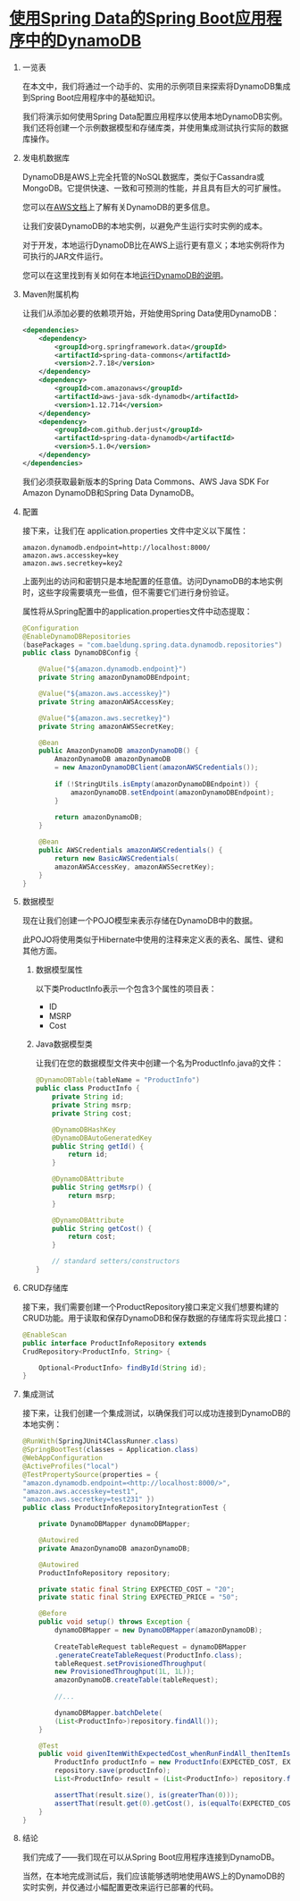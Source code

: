 # [使用Spring Data的Spring Boot应用程序中的DynamoDB](https://www.baeldung.com/spring-data-dynamodb)

1. 一览表

    在本文中，我们将通过一个动手的、实用的示例项目来探索将DynamoDB集成到Spring Boot应用程序中的基础知识。

    我们将演示如何使用Spring Data配置应用程序以使用本地DynamoDB实例。我们还将创建一个示例数据模型和存储库类，并使用集成测试执行实际的数据库操作。

2. 发电机数据库

    DynamoDB是AWS上完全托管的NoSQL数据库，类似于Cassandra或MongoDB。它提供快速、一致和可预测的性能，并且具有巨大的可扩展性。

    您可以在[AWS文档](https://aws.amazon.com/dynamodb/details/)上了解有关DynamoDB的更多信息。

    让我们安装DynamoDB的本地实例，以避免产生运行实时实例的成本。

    对于开发，本地运行DynamoDB比在AWS上运行更有意义；本地实例将作为可执行的JAR文件运行。

    您可以在这里找到有关如何在本地[运行DynamoDB的说明](http://docs.aws.amazon.com/amazondynamodb/latest/developerguide/DynamoDBLocal.html)。

3. Maven附属机构

    让我们从添加必要的依赖项开始，开始使用Spring Data使用DynamoDB：

    ```xml
    <dependencies>
        <dependency>
            <groupId>org.springframework.data</groupId>
            <artifactId>spring-data-commons</artifactId>
            <version>2.7.18</version>
        </dependency>
        <dependency>
            <groupId>com.amazonaws</groupId>
            <artifactId>aws-java-sdk-dynamodb</artifactId>
            <version>1.12.714</version>
        </dependency>
        <dependency>
            <groupId>com.github.derjust</groupId>
            <artifactId>spring-data-dynamodb</artifactId>
            <version>5.1.0</version>
        </dependency>
    </dependencies>
    ```

    我们必须获取最新版本的Spring Data Commons、AWS Java SDK For Amazon DynamoDB和Spring Data DynamoDB。

4. 配置

    接下来，让我们在 application.properties 文件中定义以下属性：

    ```properties
    amazon.dynamodb.endpoint=http://localhost:8000/
    amazon.aws.accesskey=key
    amazon.aws.secretkey=key2
    ```

    上面列出的访问和密钥只是本地配置的任意值。访问DynamoDB的本地实例时，这些字段需要填充一些值，但不需要它们进行身份验证。

    属性将从Spring配置中的application.properties文件中动态提取：

    ```java
    @Configuration
    @EnableDynamoDBRepositories
    (basePackages = "com.baeldung.spring.data.dynamodb.repositories")
    public class DynamoDBConfig {

        @Value("${amazon.dynamodb.endpoint}")
        private String amazonDynamoDBEndpoint;

        @Value("${amazon.aws.accesskey}")
        private String amazonAWSAccessKey;

        @Value("${amazon.aws.secretkey}")
        private String amazonAWSSecretKey;

        @Bean
        public AmazonDynamoDB amazonDynamoDB() {
            AmazonDynamoDB amazonDynamoDB 
            = new AmazonDynamoDBClient(amazonAWSCredentials());
            
            if (!StringUtils.isEmpty(amazonDynamoDBEndpoint)) {
                amazonDynamoDB.setEndpoint(amazonDynamoDBEndpoint);
            }
            
            return amazonDynamoDB;
        }

        @Bean
        public AWSCredentials amazonAWSCredentials() {
            return new BasicAWSCredentials(
            amazonAWSAccessKey, amazonAWSSecretKey);
        }
    }
    ```

5. 数据模型

    现在让我们创建一个POJO模型来表示存储在DynamoDB中的数据。

    此POJO将使用类似于Hibernate中使用的注释来定义表的表名、属性、键和其他方面。

    1. 数据模型属性

        以下类ProductInfo表示一个包含3个属性的项目表：

        - ID
        - MSRP
        - Cost

    2. Java数据模型类

        让我们在您的数据模型文件夹中创建一个名为ProductInfo.java的文件：

        ```java
        @DynamoDBTable(tableName = "ProductInfo")
        public class ProductInfo {
            private String id;
            private String msrp;
            private String cost;

            @DynamoDBHashKey
            @DynamoDBAutoGeneratedKey
            public String getId() {
                return id;
            }

            @DynamoDBAttribute
            public String getMsrp() {
                return msrp;
            }

            @DynamoDBAttribute
            public String getCost() {
                return cost;
            }

            // standard setters/constructors
        }
        ```

6. CRUD存储库

    接下来，我们需要创建一个ProductRepository接口来定义我们想要构建的CRUD功能。用于读取和保存DynamoDB和保存数据的存储库将实现此接口：

    ```java
    @EnableScan
    public interface ProductInfoRepository extends
    CrudRepository<ProductInfo, String> {

        Optional<ProductInfo> findById(String id);
    }
    ```

7. 集成测试

    接下来，让我们创建一个集成测试，以确保我们可以成功连接到DynamoDB的本地实例：

    ```java
    @RunWith(SpringJUnit4ClassRunner.class)
    @SpringBootTest(classes = Application.class)
    @WebAppConfiguration
    @ActiveProfiles("local")
    @TestPropertySource(properties = {
    "amazon.dynamodb.endpoint=<http://localhost:8000/>",
    "amazon.aws.accesskey=test1",
    "amazon.aws.secretkey=test231" })
    public class ProductInfoRepositoryIntegrationTest {

        private DynamoDBMapper dynamoDBMapper;

        @Autowired
        private AmazonDynamoDB amazonDynamoDB;

        @Autowired
        ProductInfoRepository repository;

        private static final String EXPECTED_COST = "20";
        private static final String EXPECTED_PRICE = "50";

        @Before
        public void setup() throws Exception {
            dynamoDBMapper = new DynamoDBMapper(amazonDynamoDB);
            
            CreateTableRequest tableRequest = dynamoDBMapper
            .generateCreateTableRequest(ProductInfo.class);
            tableRequest.setProvisionedThroughput(
            new ProvisionedThroughput(1L, 1L));
            amazonDynamoDB.createTable(tableRequest);
            
            //...

            dynamoDBMapper.batchDelete(
            (List<ProductInfo>)repository.findAll());
        }

        @Test
        public void givenItemWithExpectedCost_whenRunFindAll_thenItemIsFound() { 
            ProductInfo productInfo = new ProductInfo(EXPECTED_COST, EXPECTED_PRICE);
            repository.save(productInfo); 
            List<ProductInfo> result = (List<ProductInfo>) repository.findAll();

            assertThat(result.size(), is(greaterThan(0)));
            assertThat(result.get(0).getCost(), is(equalTo(EXPECTED_COST))); 
        }
    }
    ```

8. 结论

    我们完成了——我们现在可以从Spring Boot应用程序连接到DynamoDB。

    当然，在本地完成测试后，我们应该能够透明地使用AWS上的DynamoDB的实时实例，并仅通过小幅配置更改来运行已部署的代码。
